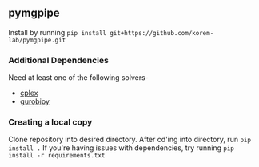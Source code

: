 ## pymgpipe

Install by running `pip install git+https://github.com/korem-lab/pymgpipe.git`


### Additional Dependencies
Need at least one of the following solvers-

-  [cplex](<https://www-01.ibm.com/software/commerce/optimization/cplex-optimizer/>)
-  [gurobipy](<http://www.gurobi.com>)

### Creating a local copy
Clone repository into desired directory. After cd'ing into directory, run `pip install .`
If you're having issues with dependencies, try running `pip install -r requirements.txt`
